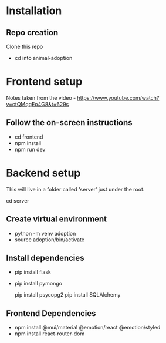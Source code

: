 # Installation

## Repo creation
Clone this repo
- cd into animal-adoption

# Frontend setup
Notes taken from the video - https://www.youtube.com/watch?v=ctQMqqEo4G8&t=629s

## Follow the on-screen instructions

- cd frontend
- npm install
- npm run dev

# Backend setup
This will live in a folder called 'server' just under the root.

cd server

## Create virtual environment
- python -m venv adoption
- source adoption/bin/activate

## Install dependencies 
- pip install flask
- pip install pymongo


    pip install psycopg2
    pip install SQLAlchemy



## Frontend Dependencies
- npm install @mui/material @emotion/react @emotion/styled
- npm install react-router-dom 


